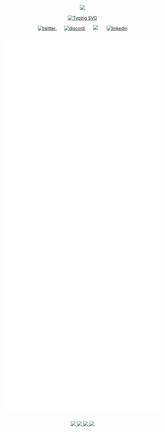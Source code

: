 <p align="center">
  <a href="https://github.com/TheMaxi7">
   <img src="https://user-images.githubusercontent.com/102146744/230168640-8e8a83fa-2f4c-4b9f-a141-aa62785cec7b.png" />
</a>
</p>

<p align="center">
  <!-- Typing SVG by DenverCoder1 - https://github.com/DenverCoder1/readme-typing-svg -->
  <a href="https://github.com/TheMaxi7">
    <img src="https://readme-typing-svg.demolab.com?font=Consolas&size=25&pause=1000&color=4A98DA&background=0029FF00&center=true&vCenter=true&width=500&lines=Future+Software+Engineer;Learning+addict;Mastering+Python" alt="Typing SVG" /></a>
</p>



<!-- Social icons section -->
<p align="center">
  <a href="https://twitter.com/TheMaxi_7" target="_blank"> <img src="https://user-images.githubusercontent.com/102146744/222545615-52d1a36d-9a25-42da-bad8-d5b78a94b86b.png" alt="twitter" height="35px"/> </a>
  &#8287;&#8287;&#8287;&#8287;&#8287;
  <a href="https://discordapp.com/users/435781221440684033" target="_blank"> <img src="https://user-images.githubusercontent.com/102146744/222545504-226ce328-45d3-4eca-9b8c-a8a2c1df1714.png" alt="discord" height="35px"/> </a>
  &#8287;&#8287;&#8287;&#8287;&#8287;
  <a href="https://dev.to/altaro97"><img height="35px" src="https://user-images.githubusercontent.com/102146744/230172751-964283a3-3e17-428a-b0f3-69438c26cc48.png"></a>
  &#8287;&#8287;&#8287;&#8287;&#8287;
  <a href="" target="_blank"> <img src="https://user-images.githubusercontent.com/102146744/222545692-b859a0d5-a16d-4dce-bda4-2ec6ad984486.png" alt="linkedin" height="35px"/> </a>
</p>

<br/>

<div align="center">

<a href="https://github.com/TheMaxi7/stats#gh-dark-mode-only">
<img src="https://github.com/TheMaxi7/stats/blob/master/generated/overview.svg#gh-dark-mode-only" />
<img src="https://github.com/TheMaxi7/stats/blob/master/generated/languages.svg#gh-dark-mode-only" />
</a>

<a href="https://github.com/TheMaxi7/stats#gh-light-mode-only">
<img src="https://github.com/TheMaxi7/stats/blob/master/generated/overview.svg#gh-dark-mode-only#gh-light-mode-only" />
<img src="https://github.com/TheMaxi7/stats/blob/master/generated/languages.svg#gh-dark-mode-only#gh-light-mode-only" />
</a> 
</div>
<br>
<div align="center">

<a href="https://www.lua.org/" target="_blank"> <img src="https://img.shields.io/badge/lua-%232C2D72.svg?style=for-the-badge&logo=lua&logoColor=white"/> </a> 
<a href="https://www.open-std.org/jtc1/sc22/wg14/" target="_blank"> <img src="https://img.shields.io/badge/C-00599C?style=for-the-badge&logo=c&logoColor=white"/> </a> 
<a href="https://www.python.org/" target="_blank"> <img src="https://img.shields.io/badge/Python-FFD43B?style=for-the-badge&logo=python&logoColor=blue"/> </a> 
<a href="https://isocpp.org/std/the-standard" target="_blank"> <img src="https://img.shields.io/badge/C%2B%2B-00599C?style=for-the-badge&logo=c%2B%2B&logoColor=white"/> </a>

  
</div>

